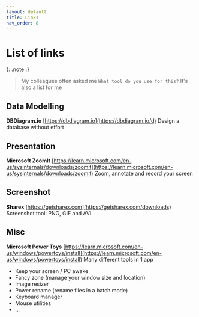 ```yaml
---
layout: default
title: Links
nav_order: 8
---
```


# List of links

{: .note :}
>My colleagues often asked me `What tool do you use for this?`
> It's also a list for me

## Data Modelling

**DBDiagram.io** [https://dbdiagram.io](https://dbdiagram.io/d) 
Design a database without effort


## Presentation
**Microsoft ZoomIt** [https://learn.microsoft.com/en-us/sysinternals/downloads/zoomit](https://learn.microsoft.com/en-us/sysinternals/downloads/zoomit) 
Zoom, annotate and record your screen


## Screenshot
**Sharex** [https://getsharex.com](https://getsharex.com/downloads) 
Screenshot tool: PNG, GIF and AVI


## Misc
**Microsoft Power Toys** [https://learn.microsoft.com/en-us/windows/powertoys/install](https://learn.microsoft.com/en-us/windows/powertoys/install)
Many different tools in 1 app
- Keep your screen / PC awake
- Fancy zone (manage your window size and location)
- Image resizer 
- Power rename (rename files in a batch mode)
- Keyboard manager
- Mouse utilities
- ...